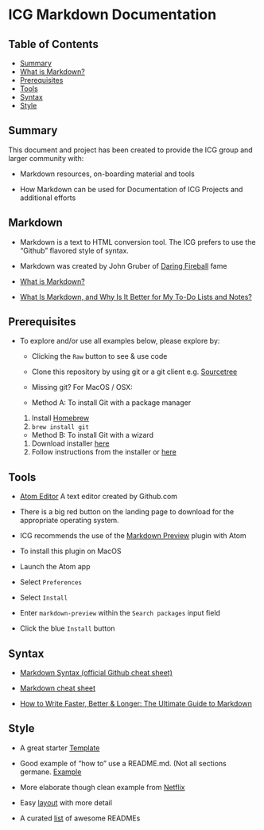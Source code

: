 # ICG Markdown Documentation

## Table of Contents

- [Summary](#summary)
- [What is Markdown?](#markdown)
- [Prerequisites](#prerequisites)
- [Tools](#tools)
- [Syntax](#syntax)
- [Style](#style)

## Summary
This document and project has been created to provide the ICG group and larger community with:

 * Markdown resources, on-boarding material and tools

 * How Markdown can be used for Documentation of ICG Projects and additional efforts

## Markdown

* Markdown is a text to HTML conversion tool. The ICG prefers to use the “Github” flavored style of syntax.

* Markdown was created by John Gruber of [Daring Fireball](https://daringfireball.net/projects/markdown/) fame

* [What is Markdown?](http://kirkstrobeck.github.io/whatismarkdown.com/)

* [What Is Markdown, and Why Is It Better for My To-Do Lists and Notes?]( http://lifehacker.com/5943320/what-is-markdown-and-why-is-it-better-for-my-to-do-lists-and-notes)

## Prerequisites

* To explore and/or use all examples below, please explore by:

  * Clicking the `Raw` button to see & use code

  * Clone this repository by using git or a git client e.g. [Sourcetree](https://www.sourcetreeapp.com/)

  * Missing git? For MacOS / OSX:
   * Method A: To install Git with a package manager
   1. Install [Homebrew](https://brew.sh/)
   2. `brew install git`

   * Method B: To install Git with a wizard
   1. Download installer [here](https://git-scm.com/download/mac)
   2. Follow instructions from the installer or [here](https://git-scm.com/book/en/v2/Getting-Started-Installing-Git)

## Tools

* [Atom Editor](https://atom.io/) A text editor created by Github.com
 * There is a big red button on the landing page to download for the appropriate operating system.

 * ICG recommends the use of the [Markdown Preview](https://atom.io/packages/markdown-preview) plugin with Atom
  * To install this plugin on MacOS
   * Launch the Atom app
   * Select `Preferences`
   * Select `Install`
   * Enter `markdown-preview` within the `Search packages` input field
   * Click the blue `Install` button

## Syntax

* [Markdown Syntax (official Github cheat sheet)](https://guides.github.com/pdfs/markdown-cheatsheet-online.pdf)

* [Markdown cheat sheet](https://beegit.com/markdown-cheat-sheet)

* [How to Write Faster, Better & Longer: The Ultimate Guide to Markdown](https://blog.ghost.org/markdown/)

## Style

* A great starter [Template](https://gist.github.com/PurpleBooth/109311bb0361f32d87a2)

* Good example of “how to” use a README.md. (Not all sections germane. [Example](https://github.com/GSA/api-documentation-template)

* More elaborate though clean example from [Netflix](https://github.com/Netflix/Hystrix)

* Easy [layout](https://gist.github.com/jxson/1784669) with more detail

* A curated [list](https://github.com/matiassingers/awesome-readme) of awesome READMEs
